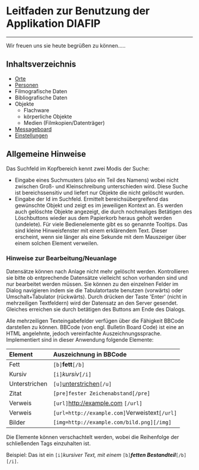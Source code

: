 # Leitfaden zur Benutzung der Applikation DIAFIP #

---

Wir freuen uns sie heute begrüßen zu können.....
## Inhaltsverzeichnis ##
  * [Orte](location.md)
  * [Personen](person.md)
  * Filmografische Daten
  * Bibliografische Daten
  * Objekte
    * Flachware
    * körperliche Objekte
    * Medien (Filmkopien/Datenträger)
  * [Messageboard](pinwand.md)
  * [Einstellungen](preferences.md)
## Allgemeine Hinweise ##
Das Suchfeld im Kopfbereich kennt zwei Modis der Suche:
  * Eingabe eines Suchmusters (also ein Teil des Namens) wobei nicht zwischen Groß- und Kleinschreibung unterschieden wird. Diese Suche ist bereichssensitiv und liefert nur Objekte die nicht gelöscht wurden.
  * Eingabe der Id im Suchfeld. Ermittelt bereichsübergreifend das gewünschte Objekt und zeigt es im jeweiligen Kontext an. Es werden auch gelöschte Objekte angezeigt, die durch nochmaliges Betätigen des Löschbuttons wieder aus dem Papierkorb heraus geholt werden (undelete).
Für viele Bedienelemente gibt es so genannte Tooltips. Das sind kleine Hinweisfenster mit einem erklärendem Text. Dieser erscheint, wenn sie länger als eine Sekunde mit dem Mauszeiger über einem solchen Element verweilen.
### Hinweise zur Bearbeitung/Neuanlage ###
Datensätze können nach Anlage nicht mehr gelöscht werden. Kontrollieren sie bitte ob entprechende Datensätze vielleicht schon vorhanden sind und nur bearbeitet werden müssen.
Sie können zu den einzelnen Felder im Dialog navigieren indem sie die Tabulatortaste benutzen (vorwärts) oder Umschalt+Tabulator (rückwärts). Durch drücken der Taste 'Enter' (nicht in mehrzeiligen Textfeldern) wird der Datensatz an den Server gesendet. Gleiches erreichen sie durch betätigen des Buttons am Ende des Dialogs.

Alle mehrzeiligen Texteingabefelder verfügen über die Fähigkeit BBCode darstellen zu können. BBCode (von engl. Bulletin Board Code) ist eine an HTML angelehnte, jedoch vereinfachte Auszeichnungssprache. Implementiert sind in dieser Anwendung folgende Elemente:

| **Element** | **Auszeichnung in BBCode** |
|:------------|:---------------------------|
|Fett         |`[b]`**fett**`[/b]`         |
|Kursiv       |`[i]`_kursiv_`[/i]`         |
|Unterstrichen|`[u]`<u>unterstrichen</u>`[/u]`|
|Zitat        |`[pre]fester Zeichenabstand[/pre]`|
|Verweis      |`[url]`http://example.com `[/url]`|
|Verweis      |`[url=http://example.com]`Verweistext`[/url]`|
|Bilder       |`[img=http://example.com/bild.png][/img]`|

Die Elemente können verschachtelt werden, wobei die Reihenfolge der schließenden Tags einzuhalten ist.

Beispiel: Das ist ein `[i]`_kursiver Text, mit einem_ `[b]`**_fetten Bestandteil_**`[/b][/i]`.